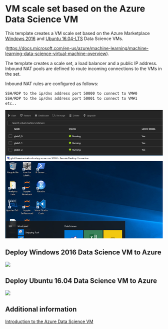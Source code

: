 ﻿# VM scale set based on the Azure Data Science VM 
This template creates a VM scale set based on the Azure Marketplace [Windows 2016](https://azuremarketplace.microsoft.com/marketplace/apps/microsoft-ads.windows-data-science-vm?tab=Overview) and [Ubuntu 16.04-LTS](https://azuremarketplace.microsoft.com/en-us/marketplace/apps/microsoft-ads.linux-data-science-vm-ubuntu?tab=Overview) Data Science VMs.

(https://docs.microsoft.com/en-us/azure/machine-learning/machine-learning-data-science-virtual-machine-overview).

The template creates a scale set, a load balancer and a public IP address. Inbound NAT pools are defined to route incoming connections to the VMs in the set.

Inbound NAT rules are configured as follows:
```
SSH/RDP to the ip/dns address port 50000 to connect to VM#0
SSH/RDP to the ip/dns address port 50001 to connect to VM#1
etc..
```

![Windows 2016 screenshot](../201-vmss-datascience/img/datasciencewin2016.PNG)


## Deploy Windows 2016 Data Science VM to Azure
<a href="https://portal.azure.com/#create/Microsoft.Template/uri/https%3A%2F%2Fraw.githubusercontent.com%2FAzure%2Fazure-quickstart-templates%2Fmaster%2F201-vmss-datascience%2Fazuredeploy-windows.json" target="_blank">
    <img src="http://azuredeploy.net/deploybutton.png"/>
</a>

## Deploy Ubuntu 16.04 Data Science VM to Azure
<a href="https://portal.azure.com/#create/Microsoft.Template/uri/https%3A%2F%2Fraw.githubusercontent.com%2FAzure%2Fazure-quickstart-templates%2Fmaster%2F201-vmss-datascience%2Fazuredeploy-ubuntu.json" target="_blank">
    <img src="http://azuredeploy.net/deploybutton.png"/>
</a>

## Additional information

[Introduction to the Azure Data Science VM](https://docs.microsoft.com/azure/machine-learning/machine-learning-data-science-virtual-machine-overview)


